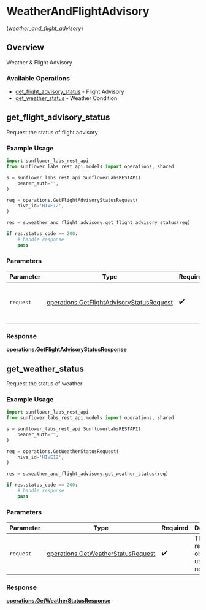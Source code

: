 # WeatherAndFlightAdvisory
(*weather_and_flight_advisory*)

## Overview

Weather & Flight Advisory

### Available Operations

* [get_flight_advisory_status](#get_flight_advisory_status) - Flight Advisory
* [get_weather_status](#get_weather_status) - Weather Condition

## get_flight_advisory_status

Request the status of flight advisory

### Example Usage

```python
import sunflower_labs_rest_api
from sunflower_labs_rest_api.models import operations, shared

s = sunflower_labs_rest_api.SunflowerLabsRESTAPI(
    bearer_auth="",
)

req = operations.GetFlightAdvisoryStatusRequest(
    hive_id='HIVE12',
)

res = s.weather_and_flight_advisory.get_flight_advisory_status(req)

if res.status_code == 200:
    # handle response
    pass
```

### Parameters

| Parameter                                                                                              | Type                                                                                                   | Required                                                                                               | Description                                                                                            |
| ------------------------------------------------------------------------------------------------------ | ------------------------------------------------------------------------------------------------------ | ------------------------------------------------------------------------------------------------------ | ------------------------------------------------------------------------------------------------------ |
| `request`                                                                                              | [operations.GetFlightAdvisoryStatusRequest](../../models/operations/getflightadvisorystatusrequest.md) | :heavy_check_mark:                                                                                     | The request object to use for the request.                                                             |


### Response

**[operations.GetFlightAdvisoryStatusResponse](../../models/operations/getflightadvisorystatusresponse.md)**


## get_weather_status

Request the status of weather

### Example Usage

```python
import sunflower_labs_rest_api
from sunflower_labs_rest_api.models import operations, shared

s = sunflower_labs_rest_api.SunflowerLabsRESTAPI(
    bearer_auth="",
)

req = operations.GetWeatherStatusRequest(
    hive_id='HIVE12',
)

res = s.weather_and_flight_advisory.get_weather_status(req)

if res.status_code == 200:
    # handle response
    pass
```

### Parameters

| Parameter                                                                                | Type                                                                                     | Required                                                                                 | Description                                                                              |
| ---------------------------------------------------------------------------------------- | ---------------------------------------------------------------------------------------- | ---------------------------------------------------------------------------------------- | ---------------------------------------------------------------------------------------- |
| `request`                                                                                | [operations.GetWeatherStatusRequest](../../models/operations/getweatherstatusrequest.md) | :heavy_check_mark:                                                                       | The request object to use for the request.                                               |


### Response

**[operations.GetWeatherStatusResponse](../../models/operations/getweatherstatusresponse.md)**

